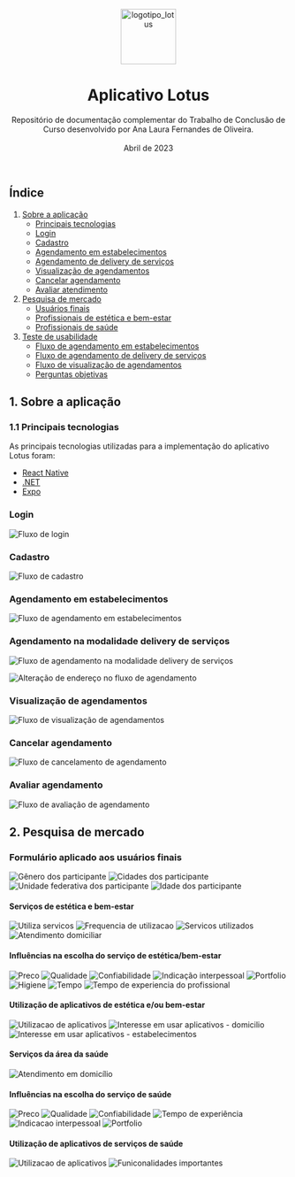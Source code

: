 <p align="center">
  <img src="resources\images\Aplicativo\logo.png" alt="logotipo_lotus" width="auto" height="100">
  <h1 align="center">Aplicativo Lotus</h1>
  <p align="center">
    Repositório de documentação complementar do Trabalho de Conclusão de Curso desenvolvido por Ana Laura Fernandes de Oliveira.
    <br /><br />
    Abril de 2023
  </p>
</p>

<br />

## Índice

1. [Sobre a aplicação](#sobre-a-aplicação)
    - [Principais tecnologias](#principais-tecnologias)
    - [Login](#login)
    - [Cadastro](#cadastro)
    - [Agendamento em estabelecimentos](#agendamento-estabelecimentos)
    - [Agendamento de delivery de serviços](#agendamento-personalizado)
    - [Visualização de agendamentos](#agenda)
    - [Cancelar agendamento](#cancelamento)
    - [Avaliar atendimento](#avaliação)
2. [Pesquisa de mercado](#pesquisa-mercado)
    - [Usuários finais](#usuarios)
    - [Profissionais de estética e bem-estar](#profissionais-estetica)
    - [Profissionais de saúde](#profissionais-saude)
3. [Teste de usabilidade](#teste-usabilidade)
    - [Fluxo de agendamento em estabelecimentos](#teste-agendamento-estabelecimentos)
    - [Fluxo de agendamento de delivery de serviços](#teste-agendamento-personalizado)
    - [Fluxo de visualização de agendamentos](#teste-visualização-de-agendamentos)
    - [Perguntas objetivas](#objetivas)


## 1. Sobre a aplicação
### 1.1 Principais tecnologias
As principais tecnologias utilizadas para a implementação do aplicativo Lotus foram:
- [React Native](https://reactnative.dev/)
- [.NET](https://dotnet.microsoft.com/pt-br/)
- [Expo](https://expo.dev/)

### Login
![Fluxo de login](https://github.com/analaurafernandes/lotus-documentation/blob/main/resources/images/Fluxos/login.png?raw=true)

### Cadastro
![Fluxo de cadastro](resources\images\Fluxos\cadastro.png)

### Agendamento em estabelecimentos 
![Fluxo de agendamento em estabelecimentos](resources\images\Fluxos\agendamento_estabelecimento.png)

### Agendamento na modalidade delivery de serviços
![Fluxo de agendamento na modalidade delivery de serviços](resources\images\Fluxos\agendamento_delivery.png)

![Alteração de endereço no fluxo de agendamento](resources\images\Fluxos\alterar_endereco.png)

### Visualização de agendamentos
![Fluxo de visualização de agendamentos](resources\images\Fluxos\visualizar_agendamento.png)

### Cancelar agendamento
![Fluxo de cancelamento de agendamento](resources\images\Fluxos\cancelar.png)

### Avaliar agendamento
![Fluxo de avaliação de agendamento](resources\images\Fluxos\avaliacao.png)

## 2. Pesquisa de mercado
### Formulário aplicado aos usuários finais
![Gênero dos participante](resources\images\Pesquisa_de_Mercado\Usuários\Estetica_e_bem-estar\genero.png)
![Cidades dos participante](resources\images\Pesquisa_de_Mercado\Usuários\Estetica_e_bem-estar\cidades.png)
![Unidade federativa dos participante](resources\images\Pesquisa_de_Mercado\Usuários\Estetica_e_bem-estar\uf.png)
![Idade dos participante](resources\images\Pesquisa_de_Mercado\Usuários\Estetica_e_bem-estar\idade.png)

#### Serviços de estética e bem-estar
![Utiliza servicos](resources\images\Pesquisa_de_Mercado\Usuários\Estetica_e_bem-estar\utiliza_servicos.png)
![Frequencia de utilizacao](resources\images\Pesquisa_de_Mercado\Usuários\Estetica_e_bem-estar\frequencia_utilizacao.png)
![Servicos utilizados](resources\images\Pesquisa_de_Mercado\Usuários\Estetica_e_bem-estar\servicos_utilizados.png)
![Atendimento domiciliar](resources\images\Pesquisa_de_Mercado\Usuários\Estetica_e_bem-estar\atendimento_domiciliar.png)

#### Influências na escolha do serviço de estética/bem-estar
![Preco](resources\images\Pesquisa_de_Mercado\Usuários\Estetica_e_bem-estar\preco.png)
![Qualidade](resources\images\Pesquisa_de_Mercado\Usuários\Estetica_e_bem-estar\qualidade.png)
![Confiabilidade](resources\images\Pesquisa_de_Mercado\Usuários\Estetica_e_bem-estar\confiabilidade.png)
![Indicação interpessoal](resources\images\Pesquisa_de_Mercado\Usuários\Estetica_e_bem-estar\indicacao.png)
![Portfolio](resources\images\Pesquisa_de_Mercado\Usuários\Estetica_e_bem-estar\portfolio.png)
![Higiene](resources\images\Pesquisa_de_Mercado\Usuários\Estetica_e_bem-estar\higiene.png)
![Tempo](resources\images\Pesquisa_de_Mercado\Usuários\Estetica_e_bem-estar\tempo.png)
![Tempo de experiencia do profissional](resources\images\Pesquisa_de_Mercado\Usuários\Estetica_e_bem-estar\experiencia.png)


#### Utilização de aplicativos de estética e/ou bem-estar
![Utilizacao de aplicativos](resources\images\Pesquisa_de_Mercado\Usuários\Estetica_e_bem-estar\utilizacao_aplicativo.png)
![Interesse em usar aplicativos - domicilio](resources\images\Pesquisa_de_Mercado\Usuários\Estetica_e_bem-estar\interesse.png)
![Interesse em usar aplicativos - estabelecimentos](resources\images\Pesquisa_de_Mercado\Usuários\Estetica_e_bem-estar\interesse02.png)

#### Serviços da área da saúde
![Atendimento em domicílio](resources\images\Pesquisa_de_Mercado\Usuários\Saúde\saude_domicilio.png)

#### Influências na escolha do serviço de saúde
![Preco](resources\images\Pesquisa_de_Mercado\Usuários\Saúde\preco.png)
![Qualidade](resources\images\Pesquisa_de_Mercado\Usuários\Saúde\qualidade.png)
![Confiabilidade](resources\images\Pesquisa_de_Mercado\Usuários\Saúde\confiabilidade.png)
![Tempo de experiência](resources\images\Pesquisa_de_Mercado\Usuários\Saúde\experiencia.png)
![Indicacao interpessoal](resources\images\Pesquisa_de_Mercado\Usuários\Saúde\indicacao.png)
![Portfolio](resources\images\Pesquisa_de_Mercado\Usuários\Saúde\portfolio.png)

#### Utilização de aplicativos de serviços de saúde
![Utilizacao de aplicativos](resources\images\Pesquisa_de_Mercado\Usuários\Saúde\utilizacao_aplicativo.png)
![Funiconalidades importantes](resources\images\Pesquisa_de_Mercado\Usuários\Saúde\funcionalidades_importantes.png)
